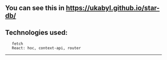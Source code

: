 You can see this in https://ukabyl.github.io/star-db/
---
      
## Technologies used:
       fetch
       React: hoc, context-api, router
----
